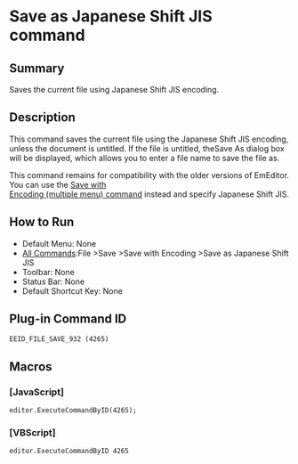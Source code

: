 # Save as Japanese Shift JIS command

## Summary

Saves the current file using Japanese Shift JIS encoding.

## Description

This command saves the current file using the
Japanese Shift JIS encoding, unless the document is untitled. If the file is
untitled, theSave As dialog box will be displayed,
which allows you to enter a file name to save the file as.

This command remains for compatibility with the older versions of
EmEditor. You can use the [Save with\
Encoding (multiple menu) command](file_save_defined) instead and specify Japanese Shift
JIS.

## How to Run

- Default Menu: None
- [All Commands](../tools/all_commands):File \>Save
\>Save with Encoding \>Save as Japanese Shift JIS
- Toolbar: None
- Status Bar: None
- Default Shortcut Key: None

## Plug-in Command ID

```
EEID_FILE_SAVE_932 (4265)```

## Macros

### \[JavaScript\]

```
editor.ExecuteCommandByID(4265);
```

### \[VBScript\]

```
editor.ExecuteCommandByID 4265
```
